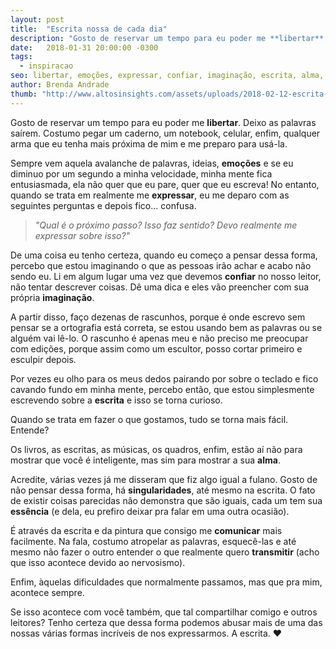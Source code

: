 ```yaml
---
layout: post
title:  "Escrita nossa de cada dia"
description: "Gosto de reservar um tempo para eu poder me **libertar**. Deixo as palavras saírem. Costumo pegar um caderno, um notebook, celular, enfim, qualquer arma que eu tenha mais próxima de mim e me preparo para usá-la."
date:   2018-01-31 20:00:00 -0300
tags:
  - inspiracao
seo: libertar, emoções, expressar, confiar, imaginação, escrita, alma, singularidades, essência, comunicar, transmitir
author: Brenda Andrade
thumb: "http://www.altosinsights.com/assets/uploads/2018-02-12-escrita-nossa-de-cada-dia.jpg"
---
```

Gosto de reservar um tempo para eu poder me **libertar**. Deixo as palavras saírem. Costumo pegar um caderno, um notebook, celular, enfim, qualquer arma que eu tenha mais próxima de mim e me preparo para usá-la.

Sempre vem aquela avalanche de palavras, ideias, **emoções** e se eu diminuo por um segundo a minha velocidade, minha mente fica entusiasmada, ela não quer que eu pare, quer que eu escreva! No entanto, quando se trata em realmente me **expressar**, eu me deparo com as seguintes perguntas e depois fico... confusa.

><cite>"Qual é o próximo passo? Isso faz sentido? Devo realmente me expressar sobre isso?"</cite>

De uma coisa eu tenho certeza, quando eu começo a pensar dessa forma, percebo que estou imaginando o que as pessoas irão achar e acabo não sendo eu.  Li em algum lugar uma vez que devemos **confiar** no nosso leitor, não tentar descrever coisas. Dê uma dica e eles vão preencher com sua própria **imaginação**.

A partir disso, faço dezenas de rascunhos, porque é onde escrevo sem pensar se a ortografia está correta, se estou usando bem as palavras ou se alguém vai lê-lo. O rascunho é apenas meu e não preciso me preocupar com edições, porque assim como um escultor, posso cortar primeiro e esculpir depois.

Por vezes eu olho para os meus dedos pairando por sobre o teclado e fico cavando fundo em minha mente, percebo então, que estou simplesmente escrevendo sobre a **escrita** e isso se torna curioso.

Quando se trata em fazer o que gostamos, tudo se torna mais fácil. Entende?

Os livros, as escritas, as músicas, os quadros, enfim, estão aí não para mostrar que você é inteligente, mas sim para mostrar a sua **alma**.

Acredite, várias vezes já me disseram que fiz algo igual a fulano. Gosto de não pensar dessa forma, há **singularidades**, até mesmo na escrita. O fato de existir coisas parecidas não demonstra que são iguais, cada um tem sua **essência** (e dela, eu prefiro deixar pra falar em uma outra ocasião).

É através da escrita e da pintura que consigo me **comunicar** mais facilmente. Na fala, costumo atropelar as palavras, esquecê-las e até mesmo não fazer o outro entender o que realmente quero **transmitir** (acho que isso acontece devido ao nervosismo).

Enfim, àquelas dificuldades que normalmente passamos, mas que pra mim, acontece sempre.

Se isso acontece com você também, que tal compartilhar comigo e outros leitores? Tenho certeza que dessa forma podemos abusar mais de uma das nossas várias formas incríveis de nos expressarmos. A escrita. ❤️
